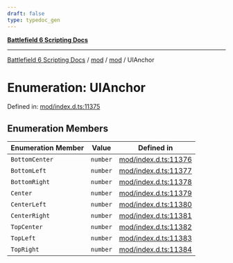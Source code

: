 ```yaml
---
draft: false
type: typedoc_gen
---
```


[**Battlefield 6 Scripting Docs**](../../../_index.md)

***

[Battlefield 6 Scripting Docs](../../../_index.md) / [mod](../../_index.md) / [mod](../_index.md) / UIAnchor

# Enumeration: UIAnchor

Defined in: [mod/index.d.ts:11375](https://github.com/battlefield-portal-community/portal-docs/blob/6d87e21c5922a3efb03c634dbe98e5fe6e797672/generators/santiago/mod/index.d.ts#L11375)

## Enumeration Members

| Enumeration Member | Value | Defined in |
| ------ | ------ | ------ |
| <a id="bottomcenter"></a> `BottomCenter` | `number` | [mod/index.d.ts:11376](https://github.com/battlefield-portal-community/portal-docs/blob/6d87e21c5922a3efb03c634dbe98e5fe6e797672/generators/santiago/mod/index.d.ts#L11376) |
| <a id="bottomleft"></a> `BottomLeft` | `number` | [mod/index.d.ts:11377](https://github.com/battlefield-portal-community/portal-docs/blob/6d87e21c5922a3efb03c634dbe98e5fe6e797672/generators/santiago/mod/index.d.ts#L11377) |
| <a id="bottomright"></a> `BottomRight` | `number` | [mod/index.d.ts:11378](https://github.com/battlefield-portal-community/portal-docs/blob/6d87e21c5922a3efb03c634dbe98e5fe6e797672/generators/santiago/mod/index.d.ts#L11378) |
| <a id="center"></a> `Center` | `number` | [mod/index.d.ts:11379](https://github.com/battlefield-portal-community/portal-docs/blob/6d87e21c5922a3efb03c634dbe98e5fe6e797672/generators/santiago/mod/index.d.ts#L11379) |
| <a id="centerleft"></a> `CenterLeft` | `number` | [mod/index.d.ts:11380](https://github.com/battlefield-portal-community/portal-docs/blob/6d87e21c5922a3efb03c634dbe98e5fe6e797672/generators/santiago/mod/index.d.ts#L11380) |
| <a id="centerright"></a> `CenterRight` | `number` | [mod/index.d.ts:11381](https://github.com/battlefield-portal-community/portal-docs/blob/6d87e21c5922a3efb03c634dbe98e5fe6e797672/generators/santiago/mod/index.d.ts#L11381) |
| <a id="topcenter"></a> `TopCenter` | `number` | [mod/index.d.ts:11382](https://github.com/battlefield-portal-community/portal-docs/blob/6d87e21c5922a3efb03c634dbe98e5fe6e797672/generators/santiago/mod/index.d.ts#L11382) |
| <a id="topleft"></a> `TopLeft` | `number` | [mod/index.d.ts:11383](https://github.com/battlefield-portal-community/portal-docs/blob/6d87e21c5922a3efb03c634dbe98e5fe6e797672/generators/santiago/mod/index.d.ts#L11383) |
| <a id="topright"></a> `TopRight` | `number` | [mod/index.d.ts:11384](https://github.com/battlefield-portal-community/portal-docs/blob/6d87e21c5922a3efb03c634dbe98e5fe6e797672/generators/santiago/mod/index.d.ts#L11384) |
